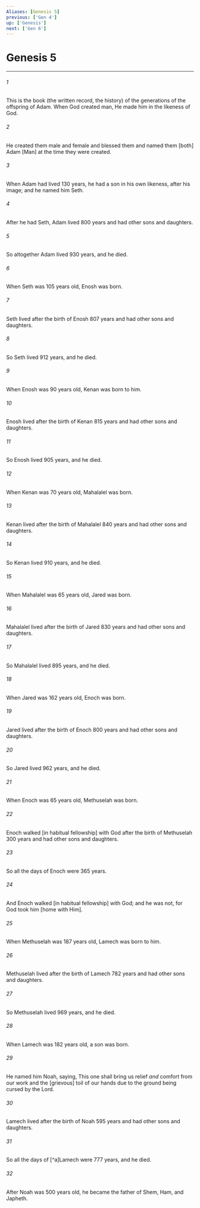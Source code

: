 ```yaml
---
Aliases: [Genesis 5]
previous: ['Gen 4']
up: ['Genesis']
next: ['Gen 6']
---
```

# Genesis 5

***














###### 1 






This is the book (the written record, the history) of the generations of the offspring of Adam. When God created man, He made him in the likeness of God. 













###### 2 






He created them male and female and blessed them and named them [both] Adam [Man] at the time they were created. 













###### 3 






When Adam had lived 130 years, he had a son in his own likeness, after his image; and he named him Seth. 













###### 4 






After he had Seth, Adam lived 800 years and had other sons and daughters. 













###### 5 






So altogether Adam lived 930 years, and he died. 













###### 6 






When Seth was 105 years old, Enosh was born. 













###### 7 






Seth lived after the birth of Enosh 807 years and had other sons and daughters. 













###### 8 






So Seth lived 912 years, and he died. 













###### 9 






When Enosh was 90 years old, Kenan was born to him. 













###### 10 






Enosh lived after the birth of Kenan 815 years and had other sons and daughters. 













###### 11 






So Enosh lived 905 years, and he died. 













###### 12 






When Kenan was 70 years old, Mahalalel was born. 













###### 13 






Kenan lived after the birth of Mahalalel 840 years and had other sons and daughters. 













###### 14 






So Kenan lived 910 years, and he died. 













###### 15 






When Mahalalel was 65 years old, Jared was born. 













###### 16 






Mahalalel lived after the birth of Jared 830 years and had other sons and daughters. 













###### 17 






So Mahalalel lived 895 years, and he died. 













###### 18 






When Jared was 162 years old, Enoch was born. 













###### 19 






Jared lived after the birth of Enoch 800 years and had other sons and daughters. 













###### 20 






So Jared lived 962 years, and he died. 













###### 21 






When Enoch was 65 years old, Methuselah was born. 













###### 22 






Enoch walked [in habitual fellowship] with God after the birth of Methuselah 300 years and had other sons and daughters. 













###### 23 






So all the days of Enoch were 365 years. 













###### 24 






And Enoch walked [in habitual fellowship] with God; and he was not, for God took him [home with Him]. 













###### 25 






When Methuselah was 187 years old, Lamech was born to him. 













###### 26 






Methuselah lived after the birth of Lamech 782 years and had other sons and daughters. 













###### 27 






So Methuselah lived 969 years, and he died. 













###### 28 






When Lamech was 182 years old, a son was born. 













###### 29 






He named him Noah, saying, This one shall bring us relief _and_ comfort from our work and the [grievous] toil of our hands due to the ground being cursed by the Lord. 













###### 30 






Lamech lived after the birth of Noah 595 years and had other sons and daughters. 













###### 31 






So all the days of [^a]Lamech were 777 years, and he died. 













###### 32 






After Noah was 500 years old, he became the father of Shem, Ham, and Japheth.
